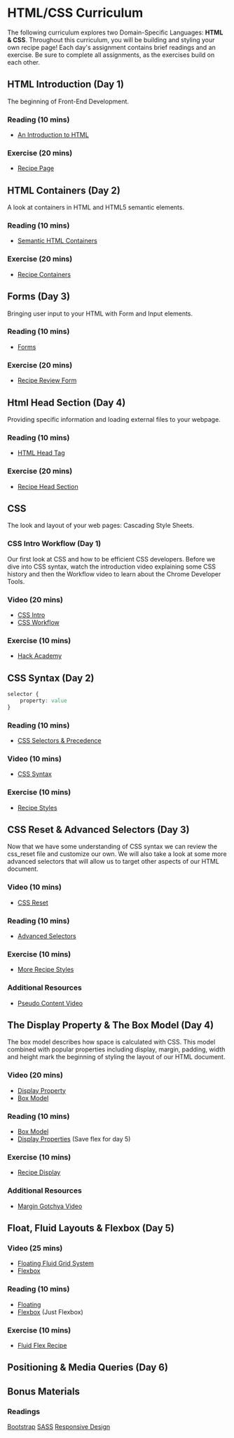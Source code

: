 # HTML/CSS Curriculum

The following curriculum explores two Domain-Specific Languages: **HTML & CSS**. Throughout this curriculum, you will be building and styling your own recipe page! Each day's assignment contains brief readings and an exercise. Be sure to complete all assignments, as the exercises build on each other.

## HTML Introduction (Day 1)

The beginning of Front-End Development.

### Reading (10 mins)

+ [An Introduction to HTML](readings/introduction.md)

### Exercise (20 mins)

+ [Recipe Page](homeworks/introduction/introduction_html_exercise.md)

## HTML Containers (Day 2)

A look at containers in HTML and HTML5 semantic elements.

### Reading (10 mins)

+ [Semantic HTML Containers](readings/containers.md)

### Exercise (20 mins)

+ [Recipe Containers](homeworks/containers/containers_html_exercise.md)

## Forms (Day 3)

Bringing user input to your HTML with Form and Input elements.

### Reading (10 mins)

+ [Forms](readings/forms.md)

### Exercise (20 mins)

+ [Recipe Review Form](homeworks/forms/forms_html_exercise.md)

## Html Head Section (Day 4)

Providing specific information and loading external files to your webpage.

### Reading (10 mins)

+ [HTML Head Tag](readings/head_section.md)

### Exercise (20 mins)

+ [Recipe Head Section](homeworks/head_section/html_head_section_exercise.md)

## CSS

The look and layout of your web pages: Cascading Style Sheets.

### CSS Intro Workflow  (Day 1)

Our first look at CSS and how to be efficient CSS developers. Before we dive into CSS syntax, watch the introduction video explaining some CSS history and then the Workflow video to learn about the Chrome Developer Tools.

### Video (20 mins)

+ [CSS Intro](https://vimeo.com/album/3732382/video/151188850)
+ [CSS Workflow](https://vimeo.com/168826664)

### Exercise (10 mins)

+ [Hack Academy](homeworks/css_intro/exercise.md)

## CSS Syntax (Day 2)

```css
selector {
    property: value
}
```

### Reading (10 mins)

+ [CSS Selectors & Precedence](readings/css_selectors_precedence.md)

### Video (10 mins)

+ [CSS Syntax](https://vimeo.com/album/3732382/video/151185331)

### Exercise (10 mins)

+ [Recipe Styles](homeworks/css_syntax/exercise.md)

## CSS Reset & Advanced Selectors (Day 3)

Now that we have some understanding of CSS syntax we can review the css_reset file and customize our own. We will also take a look at some more advanced selectors that will allow us to target other aspects of our HTML document.

### Video (10 mins)

+ [CSS Reset](https://vimeo.com/album/3732382/video/151190181)

### Reading (10 mins)

+ [Advanced Selectors](readings/advanced_selectors.md)

### Exercise (10 mins)

+ [More Recipe Styles](homeworks/advanced_selectors/exercise.md)

### Additional Resources

+ [Pseudo Content Video](https://vimeo.com/album/3732382/video/151190178)

## The Display Property & The Box Model (Day 4)

The box model describes how space is calculated with CSS. This model combined with popular properties including display, margin, padding, width and height mark the beginning of styling the layout of our HTML document.

### Video (20 mins)

+ [Display Property](https://vimeo.com/album/3732382/video/151190176)
+ [Box Model](https://vimeo.com/album/3732382/video/151190177)

### Reading (10 mins)

+ [Box Model](readings/box_model.md)
+ [Display Properties](readings/display.md) (Save flex for day 5)

### Exercise (10 mins)

+ [Recipe Display](homeworks/display_box_model/exercise.md)

### Additional Resources

+ [Margin Gotchya Video](https://vimeo.com/album/3732382/video/151190180)

## Float, Fluid Layouts & Flexbox (Day 5)

### Video (25 mins)

+ [Floating Fluid Grid System](???)
+ [Flexbox](???)

### Reading (10 mins)

+ [Floating](readings/floats_clear_fix.md)
+ [Flexbox](readings/display.md) (Just Flexbox)

### Exercise (10 mins)

+ [Fluid Flex Recipe](homeworks/float_fluid_flex/exercise.md)

## Positioning & Media Queries (Day 6)

## Bonus Materials

### Readings
[Bootstrap][bootstrap]
[SASS][sass]
[Responsive Design][responsive]

[bootstrap]: readings/bootstrap.md
[sass]: readings/sass.md
[responsive]: readings/responsive_design.md
